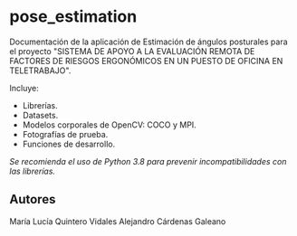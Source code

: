 # pose_estimation

Documentación de la aplicación de Estimación de ángulos posturales para el proyecto "SISTEMA DE APOYO A LA EVALUACIÓN REMOTA DE FACTORES DE RIESGOS ERGONÓMICOS EN UN PUESTO DE OFICINA EN TELETRABAJO".

Incluye:
- Librerías.
- Datasets.
- Modelos corporales de OpenCV: COCO y MPI.
- Fotografías de prueba.
- Funciones de desarrollo.


*Se recomienda el uso de Python 3.8 para prevenir incompatibilidades con las librerías.*

## Autores
María Lucía Quintero Vidales
Alejandro Cárdenas Galeano
